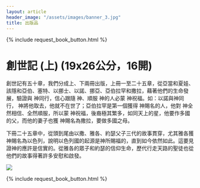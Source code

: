 ```yaml
---
layout: article
header_image: "/assets/images/banner_3.jpg"
title: 出版品
---
```


{% include request_book_button.html %}

# 創世記 (上) (19x26公分，16開)

創世記有五十章，我們分成上、下兩冊出版，上冊一至二十五章，從亞當和夏娃、該隱和亞伯、塞特、以挪士、以諾、挪亞、亞伯拉罕和撒拉，藉著他們的生命發展，驗證與 神同行，信心跟隨 神、順服 神的人必蒙 神祝福。如：以諾與神同行， 神將他取去，他就不在世了；亞伯拉罕是第一個獲得 神賜名的人，他對 神全然相信、全然順服，所以蒙 神祝福，後裔極其繁多，如同天上的星，他要作多國的父，而他的妻子也獲 神賜名為撒拉，要做多國之母。

下冊二十五章中，從頭到尾由以撒、雅各、約瑟父子三代的故事貫穿，尤其雅各獲 神賜名為以色列，說明以色列國的起源是神所賜福的，直到如今依然如此。這要見證神的應許是信實的。從雅各的眾子和約瑟的信仰生命，歷代行走天路的聖徒也從他們的故事得著許多安慰和啟發。


![]({{site.baseurl}}/assets/images/books/創世記（上）.jpg) 

{% include request_book_button.html %}
